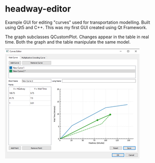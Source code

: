 # headway-editor
Example GUI for editing "curves" used for transportation modelling. Built using Qt5 and C++. This was my first GUI created using Qt Framework.

The graph subclasses QCustomPlot. Changes appear in the table in real time. Both the graph and the table manipulate the same model.

<img align="center" src="images/demo.png"/>

